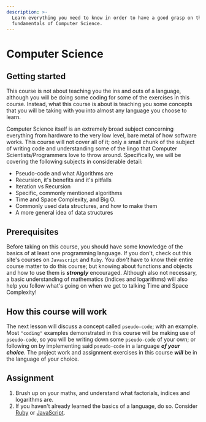 ```yaml
---
description: >-
  Learn everything you need to know in order to have a good grasp on the
  fundamentals of Computer Science.
---
```


# Computer Science

## Getting started

This course is not about teaching you the ins and outs of a language, although you will be doing some coding for some of the exercises in this course. Instead, what this course is about is teaching you some concepts that you will be taking with you into almost any language you choose to learn.

Computer Science itself is an extremely broad subject concerning everything from hardware to the very low level, bare metal of how software works. This course will not cover all of it; only a small chunk of the subject of writing code and understanding some of the lingo that Computer Scientists/Programmers love to throw around. Specifically, we will be covering the following subjects in considerable detail:

- Pseudo-code and what Algorithms are
- Recursion, it's benefits and it's pitfalls
- Iteration vs Recursion
- Specific, commonly mentioned algorithms
- Time and Space Complexity, and Big O.
- Commonly used data structures, and how to make them
- A more general idea of data structures

## Prerequisites

Before taking on this course, you should have some knowledge of the basics of at least one programming language. If you don't, check out this site's courses on `Javascript` and `Ruby`. You _don't_ have to know their entire course matter to do this course; but knowing about functions and objects and how to use them is _**strongly**_ encouraged. Although also not necessary, a basic understanding of mathematics \(indices and logarithms\) will also help you follow what's going on when we get to talking Time and Space Complexity!

## How this course will work

The next lesson will discuss a concept called `pseudo-code`; with an example. Most `"coding"` examples demonstrated in this course will be making use of `pseudo-code`, so you will be writing down some `pseudo-code` of your own; or following on by implementing said `pseudo-code` in a language _**of your choice**_. The project work and assignment exercises in this course _**will**_ be in the language of your choice.

## Assignment

1. Brush up on your maths, and understand what factorials, indices and logarithms are.
2. If you haven't already learned the basics of a language, do so. Consider [Ruby](https://www.learnhowtocodebook.com/deep-dives/ruby) or [JavaScript](https://www.learnhowtocodebook.com/deep-dives/javascript).
